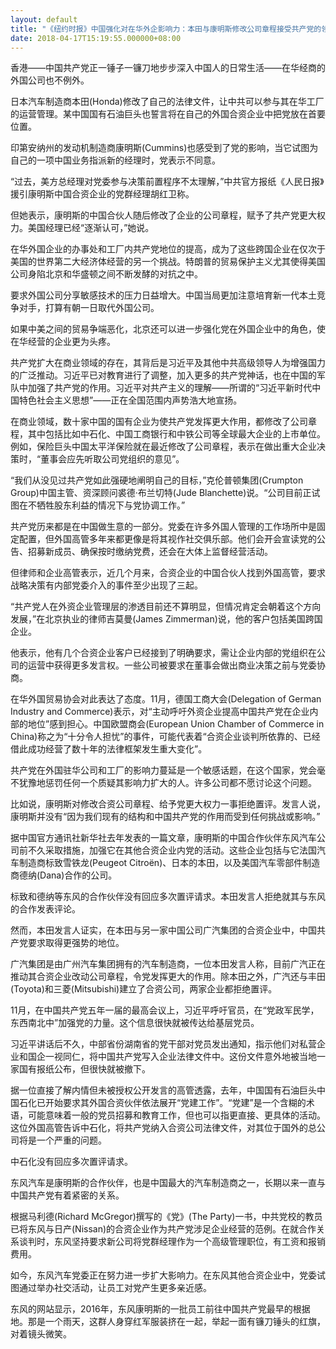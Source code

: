 ```yaml
---
layout: default
title: "《纽约时报》中国强化对在华外企影响力：本田与康明斯修改公司章程接受共产党的领导"
date: 2018-04-17T15:19:55.000000+08:00
---
```


香港——中国共产党正一锤子一镰刀地步步深入中国人的日常生活——在华经商的外国公司也不例外。

日本汽车制造商本田(Honda)修改了自己的法律文件，让中共可以参与其在华工厂的运营管理。某中国国有石油巨头也誓言将在自己的外国合资企业中把党放在首要位置。

印第安纳州的发动机制造商康明斯(Cummins)也感受到了党的影响，当它试图为自己的一项中国业务指派新的经理时，党表示不同意。

“过去，美方总经理对党委参与决策前置程序不太理解，”中共官方报纸《人民日报》援引康明斯中国合资企业的党群经理胡红卫称。

但她表示，康明斯的中国合伙人随后修改了企业的公司章程，赋予了共产党更大权力。美国经理已经“逐渐认可，”她说。

在华外国企业的办事处和工厂内共产党地位的提高，成为了这些跨国企业在仅次于美国的世界第二大经济体经营的另一个挑战。特朗普的贸易保护主义尤其使得美国公司身陷北京和华盛顿之间不断发酵的对抗之中。

要求外国公司分享敏感技术的压力日益增大。中国当局更加注意培育新一代本土竞争对手，打算有朝一日取代外国公司。

如果中美之间的贸易争端恶化，北京还可以进一步强化党在外国企业中的角色，使在华经营的企业更为头疼。

共产党扩大在商业领域的存在，其背后是习近平及其他中共高级领导人为增强国力的广泛推动。习近平已对教育进行了调整，加入更多的共产党神话，也在中国的军队中加强了共产党的作用。习近平对共产主义的理解——所谓的“习近平新时代中国特色社会主义思想”——正在全国范围内声势浩大地宣扬。

在商业领域，数十家中国的国有企业为使共产党发挥更大作用，都修改了公司章程，其中包括比如中石化、中国工商银行和中铁公司等全球最大企业的上市单位。例如，保险巨头中国太平洋保险就在最近修改了公司章程，表示在做出重大企业决策时，“董事会应先听取公司党组织的意见”。

“我们从没见过共产党如此强硬地阐明自己的目标，”克伦普顿集团(Crumpton Group)中国主管、资深顾问裘德·布兰切特(Jude Blanchette)说。“公司目前正试图在不牺牲股东利益的情况下与党协调工作。”

共产党历来都是在中国做生意的一部分。党委在许多外国人管理的工作场所中是固定配置，但外国高管多年来都更像是将其视作社交俱乐部。他们会开会宣读党的公告、招募新成员、确保按时缴纳党费，还会在大体上监督经营活动。

但律师和企业高管表示，近几个月来，合资企业的中国合伙人找到外国高管，要求战略决策有内部党委介入的事件至少出现了三起。

“共产党人在外资企业管理层的渗透目前还不算明显，但情况肯定会朝着这个方向发展，”在北京执业的律师吉莫曼(James Zimmerman)说，他的客户包括美国跨国企业。

他表示，他有几个合资企业客户已经接到了明确要求，需让企业内部的党组织在公司的运营中获得更多发言权。一些公司被要求在董事会做出商业决策之前与党委协商。

在华外国贸易协会对此表达了态度。11月，德国工商大会(Delegation of German Industry and Commerce)表示，对“主动呼吁外资企业提高中国共产党在企业内部的地位”感到担心。中国欧盟商会(European Union Chamber of Commerce in China)称之为“十分令人担忧”的事件，可能代表着“合资企业谈判所依靠的、已经借此成功经营了数十年的法律框架发生重大变化”。

共产党在外国驻华公司和工厂的影响力蔓延是一个敏感话题，在这个国家，党会毫不犹豫地惩罚任何一个质疑其影响力扩大的人。许多公司都不愿讨论这个问题。

比如说，康明斯对修改合资公司章程、给予党更大权力一事拒绝置评。发言人说，康明斯并没有“因为我们现有的结构和中国共产党的作用而受到任何挑战或影响。”

据中国官方通讯社新华社去年发表的一篇文章，康明斯的中国合作伙伴东风汽车公司前不久采取措施，加强它在其他合资企业内党的活动。这些企业包括与它法国汽车制造商标致雪铁龙(Peugeot Citroën)、日本的本田，以及美国汽车零部件制造商德纳(Dana)合作的公司。

标致和德纳等东风的合作伙伴没有回应多次置评请求。本田发言人拒绝就其与东风的合作发表评论。

然而，本田发言人证实，在本田与另一家中国公司广汽集团的合资企业中，中国共产党要求取得更强势的地位。

广汽集团是由广州汽车集团拥有的汽车制造商，一位本田发言人称，目前广汽正在推动其合资企业改动公司章程，令党发挥更大的作用。除本田之外，广汽还与丰田(Toyota)和三菱(Mitsubishi)建立了合资公司，两家企业都拒绝置评。

11月，在中国共产党五年一届的最高会议上，习近平呼吁官员，在“党政军民学，东西南北中”加强党的力量。这个信息很快就被传达给基层党员。

习近平讲话后不久，中部省份湖南省的党干部对党员发出通知，指示他们对私营企业和国企一视同仁，将中国共产党写入企业法律文件中。这份文件意外地被当地一家国有报纸公布，但很快就被撤下。

据一位直接了解内情但未被授权公开发言的高管透露，去年，中国国有石油巨头中国石化已开始要求其外国合资伙伴依法展开“党建工作”。“党建”是一个含糊的术语，可能意味着一般的党员招募和教育工作，但也可以指更直接、更具体的活动。这位外国高管告诉中石化，将共产党纳入合资公司法律文件，对其位于国外的总公司将是一个严重的问题。

中石化没有回应多次置评请求。

东风汽车是康明斯的合作伙伴，也是中国最大的汽车制造商之一，长期以来一直与中国共产党有着紧密的关系。

根据马利德(Richard McGregor)撰写的《党》(The Party)一书，中共党校的教员已将东风与日产(Nissan)的合资企业作为共产党涉足企业经营的范例。在就合作关系谈判时，东风坚持要求新公司将党群经理作为一个高级管理职位，有工资和报销费用。

如今，东风汽车党委正在努力进一步扩大影响力。在东风其他合资企业中，党委试图通过举办社交活动，让员工对党产生更多亲近感。

东风的网站显示，2016年，东风康明斯的一批员工前往中国共产党最早的根据地。那是一个雨天，这群人身穿红军服装挤在一起，举起一面有镰刀锤头的红旗，对着镜头微笑。

